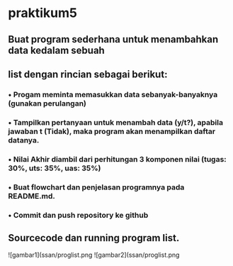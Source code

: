 # praktikum5

## Buat program sederhana untuk menambahkan data kedalam sebuah
## list dengan rincian sebagai berikut:

### • Progam meminta memasukkan data sebanyak-banyaknya (gunakan perulangan) 
### • Tampilkan pertanyaan untuk menambah data (y/t?), apabila jawaban t (Tidak), maka program akan menampilkan daftar datanya. 
### • Nilai Akhir diambil dari perhitungan 3 komponen nilai (tugas: 30%, uts: 35%, uas: 35%) 
### • Buat flowchart dan penjelasan programnya pada README.md. 
### • Commit dan push repository ke github

## Sourcecode dan running program list.
![gambar1](ssan/proglist.png
![gambar2](ssan/proglist.png
